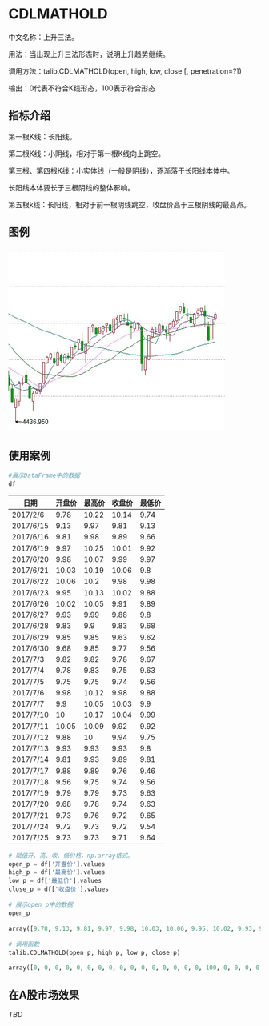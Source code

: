 # CDLMATHOLD

中文名称：上升三法。

用法：当出现上升三法形态时，说明上升趋势继续。

调用方法：talib.CDLMATHOLD(open, high, low, close [, penetration=?])

输出：0代表不符合K线形态，100表示符合形态

## 指标介绍

第一根K线：长阳线。

第二根K线：小阴线，相对于第一根K线向上跳空。

第三根、第四根K线：小实体线（一般是阴线），逐渐落于长阳线本体中。

长阳线本体要长于三根阴线的整体影响。

第五根k线：长阳线，相对于前一根阴线跳空，收盘价高于三根阴线的最高点。

## 图例

![MatHold](/assets/CLDMATHOLD.JPG)

## 使用案例

```python
#展示DataFrame中的数据
df
```

| 日期        | 开盘价   | 最高价   | 收盘价   | 最低价  |
| --------- | ----- | ----- | ----- | ---- |
| 2017/2/6  | 9.78  | 10.22 | 10.14 | 9.74 |
| 2017/6/15 | 9.13  | 9.97  | 9.81  | 9.13 |
| 2017/6/16 | 9.81  | 9.98  | 9.89  | 9.66 |
| 2017/6/19 | 9.97  | 10.25 | 10.01 | 9.92 |
| 2017/6/20 | 9.98  | 10.07 | 9.99  | 9.97 |
| 2017/6/21 | 10.03 | 10.19 | 10.06 | 9.8  |
| 2017/6/22 | 10.06 | 10.2  | 9.98  | 9.98 |
| 2017/6/23 | 9.95  | 10.13 | 10.02 | 9.88 |
| 2017/6/26 | 10.02 | 10.05 | 9.91  | 9.89 |
| 2017/6/27 | 9.93  | 9.99  | 9.88  | 9.8  |
| 2017/6/28 | 9.83  | 9.9   | 9.83  | 9.68 |
| 2017/6/29 | 9.85  | 9.85  | 9.63  | 9.62 |
| 2017/6/30 | 9.68  | 9.85  | 9.77  | 9.56 |
| 2017/7/3  | 9.82  | 9.82  | 9.78  | 9.67 |
| 2017/7/4  | 9.78  | 9.83  | 9.75  | 9.63 |
| 2017/7/5  | 9.75  | 9.75  | 9.74  | 9.56 |
| 2017/7/6  | 9.98  | 10.12 | 9.98  | 9.88 |
| 2017/7/7  | 9.9   | 10.05 | 10.03 | 9.9  |
| 2017/7/10 | 10    | 10.17 | 10.04 | 9.99 |
| 2017/7/11 | 10.05 | 10.09 | 9.92  | 9.92 |
| 2017/7/12 | 9.88  | 10    | 9.94  | 9.75 |
| 2017/7/13 | 9.93  | 9.93  | 9.93  | 9.8  |
| 2017/7/14 | 9.81  | 9.93  | 9.89  | 9.81 |
| 2017/7/17 | 9.88  | 9.89  | 9.76  | 9.46 |
| 2017/7/18 | 9.56  | 9.75  | 9.74  | 9.56 |
| 2017/7/19 | 9.79  | 9.79  | 9.73  | 9.63 |
| 2017/7/20 | 9.68  | 9.78  | 9.74  | 9.63 |
| 2017/7/21 | 9.73  | 9.76  | 9.72  | 9.65 |
| 2017/7/24 | 9.72  | 9.73  | 9.72  | 9.54 |
| 2017/7/25 | 9.73  | 9.73  | 9.71  | 9.64 |

```python
# 赋值开、高、收、低价格，np.array格式。
open_p = df['开盘价'].values
high_p = df['最高价'].values
low_p = df['最低价'].values
close_p = df['收盘价'].values
```

```python
# 展示open_p中的数据
open_p
```

```python
array([9.78, 9.13, 9.81, 9.97, 9.98, 10.03, 10.06, 9.95, 10.02, 9.93, 9.83, 9.85, 9.68, 9.82, 9.78, 9.75, 9.98, 9.9, 10., 10.05, 9.88, 9.93, 9.81, 9.88, 9.56, 9.79, 9.68, 9.73, 9.72, 9.73])
```

```python
# 调用函数
talib.CDLMATHOLD(open_p, high_p, low_p, close_p)
```

```python
array([0, 0, 0, 0, 0, 0, 0, 0, 0, 0, 0, 0, 0, 0, 0, 0, 100, 0, 0, 0, 0, 0, 0, 0, 0, 0, 0, 0, 0, 0],dtype=int32)
```

## 在A股市场效果

*TBD*

